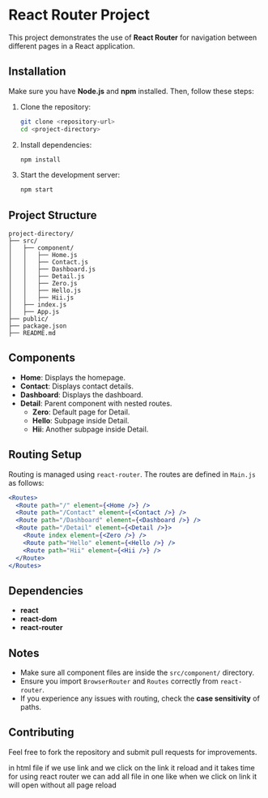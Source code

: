 # React Router Project

This project demonstrates the use of **React Router** for navigation between different pages in a React application.

## Installation

Make sure you have **Node.js** and **npm** installed. Then, follow these steps:

1. Clone the repository:
   ```sh
   git clone <repository-url>
   cd <project-directory>
   ```
2. Install dependencies:
   ```sh
   npm install
   ```
3. Start the development server:
   ```sh
   npm start
   ```

## Project Structure

```
project-directory/
├── src/
│   ├── component/
│   │   ├── Home.js
│   │   ├── Contact.js
│   │   ├── Dashboard.js
│   │   ├── Detail.js
│   │   ├── Zero.js
│   │   ├── Hello.js
│   │   ├── Hii.js
│   ├── index.js
│   ├── App.js
├── public/
├── package.json
├── README.md
```

## Components

- **Home**: Displays the homepage.
- **Contact**: Displays contact details.
- **Dashboard**: Displays the dashboard.
- **Detail**: Parent component with nested routes.
  - **Zero**: Default page for Detail.
  - **Hello**: Subpage inside Detail.
  - **Hii**: Another subpage inside Detail.

## Routing Setup

Routing is managed using `react-router`. The routes are defined in `Main.js` as follows:

```jsx
<Routes>
  <Route path="/" element={<Home />} />
  <Route path="/Contact" element={<Contact />} />
  <Route path="/Dashboard" element={<Dashboard />} />
  <Route path="/Detail" element={<Detail />}>
    <Route index element={<Zero />} />
    <Route path="Hello" element={<Hello />} />
    <Route path="Hii" element={<Hii />} />
  </Route>
</Routes>
```

## Dependencies

- **react**
- **react-dom**
- **react-router**

## Notes

- Make sure all component files are inside the `src/component/` directory.
- Ensure you import `BrowserRouter` and `Routes` correctly from `react-router`.
- If you experience any issues with routing, check the **case sensitivity** of paths.

## Contributing

Feel free to fork the repository and submit pull requests for improvements.

in html file if we use link and we click on the link it reload and it takes time
for using react router we can add all file in one like when we click on link it will open without all page reload
